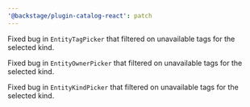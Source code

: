 ```yaml
---
'@backstage/plugin-catalog-react': patch
---
```


Fixed bug in `EntityTagPicker` that filtered on unavailable tags for the selected kind.

Fixed bug in `EntityOwnerPicker` that filtered on unavailable tags for the selected kind.

Fixed bug in `EntityKindPicker` that filtered on unavailable tags for the selected kind.
